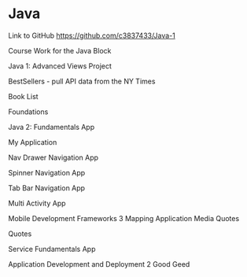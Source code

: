 Java
======
Link to  GitHub
https://github.com/c3837433/Java-1

Course Work for the Java Block 

Java 1: 
  Advanced Views Project
  
  BestSellers - pull API data from the NY Times
  
  Book List
  
  Foundations
  

Java 2:
  Fundamentals App
  
  My Application
  
  Nav Drawer Navigation App
  
  Spinner Navigation App
  
  Tab Bar Navigation App
  
  Multi Activity App

Mobile Development Frameworks 3
  Mapping Application
  Media Quotes
  
  Quotes
  
  Service Fundamentals App

Application Development and Deployment 2
  Good Geed
